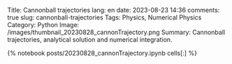 ﻿Title: Cannonball trajectories
lang: en
date: 2023-08-23 14:36
comments: true
slug: cannonball-trajectories
Tags: Physics, Numerical Physics
Category: Python
Image: /images/thumbnail_20230828_cannonTrajectory.png
Summary: Cannonball trajectories, analytical solution and numerical integration.

{% notebook posts/20230828_cannonTrajectory.ipynb cells[:] %}
